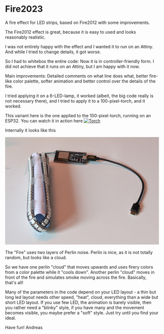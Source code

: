 # Fire2023
A fire effect for LED strips, based on Fire2012 with some improvements.

The Fire2012 effect is great, because it is easy to used and looks reasonably realistic.

I was not entirely happy with the effect and I wanted it to run on an Attiny. 
And while I tried to change details, it got worse.

So I had to whitebox the entire code: Now it is in controller-friendly form. I did not achieve that it runs on an Attiny, but I am happy with it now.

Main improvements: Detailed comments on what line does what, better fire-like color palette, softer animation and better control over the details of the fire.

I tried applying it on a 6-LED-lamp, it worked (albeit, the big code really is not necessary there), and I tried to apply it to a 100-pixel-torch, and it worked.

This variant here is the one applied to the 100-pixel-torch, running on an ESP32.
You can watch it in action here 
[![Torch](https://img.youtube.com/vi/a_Wr0q9YQs4/0.jpg)](https://www.youtube.com/watch?v=a_Wr0q9YQs4)

Internally it looks like this

![Torch internal](https://github.com/Anderas2/Fire2023/blob/main/PXL_20240925_094213321.jpg)


The "Fire" uses two layers of Perlin noise. 
Perlin is nice, as it is not totally random, but looks like a cloud.

So we have one perlin "cloud" that moves upwards and uses firery colors from a color palette while it "cools down".
Another perlin "cloud" moves in front of the fire and simulates smoke moving across the fire. 
Basically, that's all!

Many of the parameters in the code depend on your LED layout - a thin but long led layout needs other speed, "heat", cloud, everything than a wide but short LED layout. If you use few LED, the animation is barely visible, then you rather need a "blinky" style, if you have many and the movement becomes visible, you maybe prefer a "soft" style.
Just try until you find your ideal. 

Have fun!
Andreas

